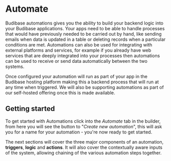 # Automate

Budibase automations gives you the ability to build your backend logic into your Budibase applications. Your apps need to be able to handle processes that would have previously needed to be carried out by hand, like sending emails when data is updated in a table or deleting records when a particular conditions are met. Automations can also be used for integrating with external platforms and services, for example if you already have web services that are deeply integrated into your processes then automations can be used to receive or send data automatically between the two systems.

Once configured your automation will run as part of your app in the Budibase hosting platform making this a backend process that will run at any time when triggered. We will also be supporting automations as part of our self-hosted offering once this is made available.

## Getting started

To get started with Automations click into the _Automate_ tab in the builder, from here you will see the button to "_Create new automation_", this will ask you for a name for your automation - you're now ready to get started.

The next sections will cover the three major components of an automation, **triggers**, **logic** and **actions**. It will also cover the contextually aware inputs of the system, allowing chaining of the various automation steps together.

